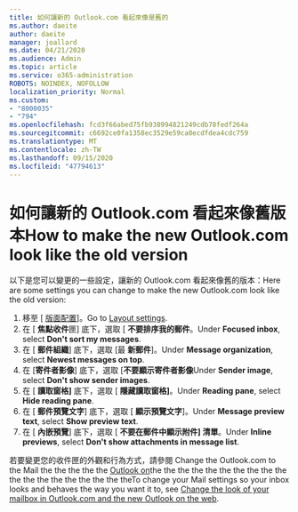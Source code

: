 ```yaml
---
title: 如何讓新的 Outlook.com 看起來像是舊的
ms.author: daeite
author: daeite
manager: joallard
ms.date: 04/21/2020
ms.audience: Admin
ms.topic: article
ms.service: o365-administration
ROBOTS: NOINDEX, NOFOLLOW
localization_priority: Normal
ms.custom:
- "8000035"
- "794"
ms.openlocfilehash: fcd3f66abed75fb938994821249cdb78fedf264a
ms.sourcegitcommit: c6692ce0fa1358ec3529e59ca0ecdfdea4cdc759
ms.translationtype: MT
ms.contentlocale: zh-TW
ms.lasthandoff: 09/15/2020
ms.locfileid: "47794613"
---
```

# <a name="how-to-make-the-new-outlookcom-look-like-the-old-version"></a><span data-ttu-id="7f525-102">如何讓新的 Outlook.com 看起來像舊版本</span><span class="sxs-lookup"><span data-stu-id="7f525-102">How to make the new Outlook.com look like the old version</span></span>

<span data-ttu-id="7f525-103">以下是您可以變更的一些設定，讓新的 Outlook.com 看起來像舊的版本：</span><span class="sxs-lookup"><span data-stu-id="7f525-103">Here are some settings you can change to make the new Outlook.com look like the old version:</span></span>

1. <span data-ttu-id="7f525-104">移至 [ [版面配置](https://outlook.live.com/mail/options/mail/layout)]。</span><span class="sxs-lookup"><span data-stu-id="7f525-104">Go to [Layout settings](https://outlook.live.com/mail/options/mail/layout).</span></span>
1. <span data-ttu-id="7f525-105">在 [ **焦點收件**匣] 底下，選取 [ **不要排序我的郵件**。</span><span class="sxs-lookup"><span data-stu-id="7f525-105">Under **Focused inbox**, select **Don't sort my messages**.</span></span>
1. <span data-ttu-id="7f525-106">在 [ **郵件組織**] 底下，選取 [最 **新郵件**]。</span><span class="sxs-lookup"><span data-stu-id="7f525-106">Under **Message organization**, select **Newest messages on top**.</span></span>
1. <span data-ttu-id="7f525-107">在 [**寄件者影像**] 底下，選取 [**不要顯示寄件者影像**</span><span class="sxs-lookup"><span data-stu-id="7f525-107">Under **Sender image**, select **Don't show sender images**.</span></span>
1. <span data-ttu-id="7f525-108">在 [ **讀取窗格]** 底下，選取 [ **隱藏讀取窗格]**。</span><span class="sxs-lookup"><span data-stu-id="7f525-108">Under **Reading pane**, select **Hide reading pane**.</span></span>
1. <span data-ttu-id="7f525-109">在 [ **郵件預覽文字**] 底下，選取 [ **顯示預覽文字**]。</span><span class="sxs-lookup"><span data-stu-id="7f525-109">Under **Message preview text**, select **Show preview text**.</span></span>
1. <span data-ttu-id="7f525-110">在 [ **內嵌預覽**] 底下，選取 [ **不要在郵件中顯示附件] 清單**。</span><span class="sxs-lookup"><span data-stu-id="7f525-110">Under **Inline previews**, select **Don't show attachments in message list**.</span></span>

<span data-ttu-id="7f525-111">若要變更您的收件匣的外觀和行為方式，請參閱 Change the Outlook.com to the Mail the the the the the [Outlook on](https://support.office.com/article/b41c2ecb-f23c-42b3-b7f8-659646d5e58c?wt.mc_id=Office_Outlook_com_Alchemy)the the the the the the the the the the the the the the the the the the the</span><span class="sxs-lookup"><span data-stu-id="7f525-111">To change your Mail settings so your inbox looks and behaves the way you want it to, see [Change the look of your mailbox in Outlook.com and the new Outlook on the web](https://support.office.com/article/b41c2ecb-f23c-42b3-b7f8-659646d5e58c?wt.mc_id=Office_Outlook_com_Alchemy).</span></span>